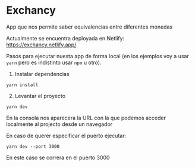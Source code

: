 # Exchancy

App que nos permite saber equivalencias entre diferentes monedas

Actualmente se encuentra deployada en Netlify: https://exchancy.netlify.app/

Pasos para ejecutar nuesta app de forma local (en los ejemplos voy a usar `yarn` pero es indistinto usar `npm` u otro).

1. Instalar dependencias

```
yarn install
```

2. Levantar el proyecto

```
yarn dev
```

En la consola nos aparecera la URL con la que podemos acceder localmente al projecto desde un navegador

En caso de querer especificar el puerto ejecutar:

```
yarn dev --port 3000
```

En este caso se correra en el puerto 3000
